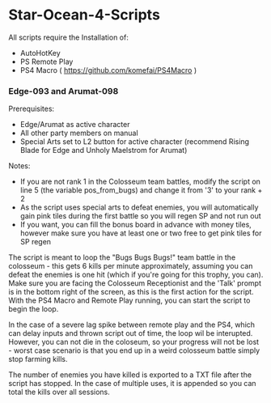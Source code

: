 # Star-Ocean-4-Scripts

All scripts require the Installation of:
- AutoHotKey
- PS Remote Play 
- PS4 Macro ( https://github.com/komefai/PS4Macro )

### Edge-093 and Arumat-098
Prerequisites:
- Edge/Arumat as active character
- All other party members on manual
- Special Arts set to L2 button for active character (recommend Rising Blade for Edge and Unholy Maelstrom for Arumat)

Notes:
- If you are not rank 1 in the Colosseum team battles, modify the script on line 5 (the variable pos_from_bugs) and change it from '3' to your rank + 2
- As the script uses special arts to defeat enemies, you will automatically gain pink tiles during the first battle so you will regen SP and not run out
- If you want, you can fill the bonus board in advance with money tiles, however make sure you have at least one or two free to get pink tiles for SP regen

The script is meant to loop the "Bugs Bugs Bugs!" team battle in the colosseum - this gets 6 kills per minute approximately, assuming you can defeat the enemies is one hit (which if you're going for this trophy, you can).
Make sure you are facing the Colosseum Receptionist and the 'Talk' prompt is in the bottom right of the screen, as this is the first action for the script. With the PS4 Macro and Remote Play running, you can start the script to begin the loop.

In the case of a severe lag spike between remote play and the PS4, which can delay inputs and thrown script out of time, the loop wil be interupted. However, you can not die in the coloseum, so your progress will not be lost - worst case scenario is that you end up in a weird colosseum battle simply stop farming kills.

The number of enemies you have killed is exported to a TXT file after the script has stopped. In the case of multiple uses, it is appended so you can total the kills over all sessions.
